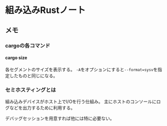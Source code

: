 # 組み込みRustノート

## メモ

### cargoの各コマンド

#### cargo size

各セグメントのサイズを表示する。
`-A`をオプションにすると`--format=sysv`を指定したものと同じになる。

### セミホスティングとは

組み込みデバイスがホスト上でI/Oを行う仕組み。
主にホストのコンソールにログなどを出力するために利用する。

デバッグセッションを用意すれば他には特に必要ない。